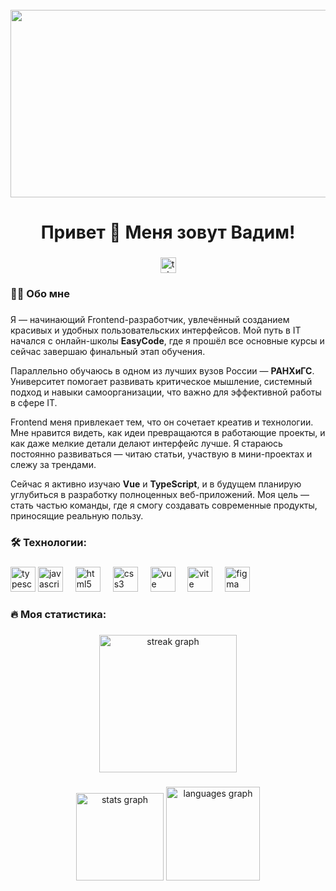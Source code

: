 <br clear="both">

<div align="center">
  <img height="300" width="600" src="https://user-images.githubusercontent.com/74038190/225813708-98b745f2-7d22-48cf-9150-083f1b00d6c9.gif" />
</div>

###

<h1 align="center">Привет 👋 Меня зовут Вадим!</h1>

###

<div align="center">
  <a href="https://t.me/Takatakato" target="_blank">
    <img src="https://img.shields.io/static/v1?message=Telegram&logo=telegram&label=&color=2CA5E0&logoColor=white&labelColor=&style=for-the-badge" height="25" alt="telegram logo" />
  </a>
</div>

###

###

<h3 align="left">👨‍💻 Обо мне</h3>

###

<p align="left">
Я — начинающий Frontend-разработчик, увлечённый созданием красивых и удобных пользовательских интерфейсов. Мой путь в IT начался с онлайн-школы <strong>EasyCode</strong>, где я прошёл все основные курсы и сейчас завершаю финальный этап обучения.

Параллельно обучаюсь в одном из лучших вузов России — <strong>РАНХиГС</strong>. Университет помогает развивать критическое мышление, системный подход и навыки самоорганизации, что важно для эффективной работы в сфере IT.

Frontend меня привлекает тем, что он сочетает креатив и технологии. Мне нравится видеть, как идеи превращаются в работающие проекты, и как даже мелкие детали делают интерфейс лучше. Я стараюсь постоянно развиваться — читаю статьи, участвую в мини-проектах и слежу за трендами.

Сейчас я активно изучаю <strong>Vue</strong> и <strong>TypeScript</strong>, и в будущем планирую углубиться в разработку полноценных веб-приложений. Моя цель — стать частью команды, где я смогу создавать современные продукты, приносящие реальную пользу.

</p>

###

<h3 align="left">🛠 Технологии:</h3>

###

<div align="left">
   <img src="https://cdn.jsdelivr.net/gh/devicons/devicon/icons/typescript/typescript-original.svg" height="40" alt="typescript logo" />

  <img src="https://cdn.jsdelivr.net/gh/devicons/devicon/icons/javascript/javascript-original.svg" height="40" alt="javascript logo" />
  <img width="12" />
  <img src="https://cdn.jsdelivr.net/gh/devicons/devicon/icons/html5/html5-original.svg" height="40" alt="html5 logo" />
  <img width="12" />
  <img src="https://cdn.jsdelivr.net/gh/devicons/devicon/icons/css3/css3-original.svg" height="40" alt="css3 logo" />
  <img width="12" />
  <img src="https://cdn.jsdelivr.net/gh/devicons/devicon/icons/vuejs/vuejs-original.svg" height="40" alt="vue logo" />
  <img width="12" />
  <img src="https://skillicons.dev/icons?i=vite" height="40" alt="vite logo" />
  <img width="12" />
  <img src="https://cdn.jsdelivr.net/gh/devicons/devicon/icons/figma/figma-original.svg" height="40" alt="figma logo" />

</div>

###

<h3 align="left">🔥 Моя статистика:</h3>

###

<div align="center">
  <img src="https://streak-stats.demolab.com?user=Vadim-Axt&locale=ru&mode=daily&theme=dark&hide_border=false&border_radius=5&order=3" height="220" alt="streak graph" />
</div>

###

<div align="center">
  <img src="https://github-readme-stats.vercel.app/api?username=Vadim-Axt&hide_title=false&hide_rank=false&show_icons=true&include_all_commits=true&count_private=true&disable_animations=false&theme=dracula&locale=ru&hide_border=false&order=1" height="140" alt="stats graph" />
  <img src="https://github-readme-stats.vercel.app/api/top-langs?username=Vadim-Axt&locale=ru&hide_title=false&layout=compact&card_width=320&langs_count=5&theme=dracula&hide_border=false&order=2" height="150" alt="languages graph" />
</div>
